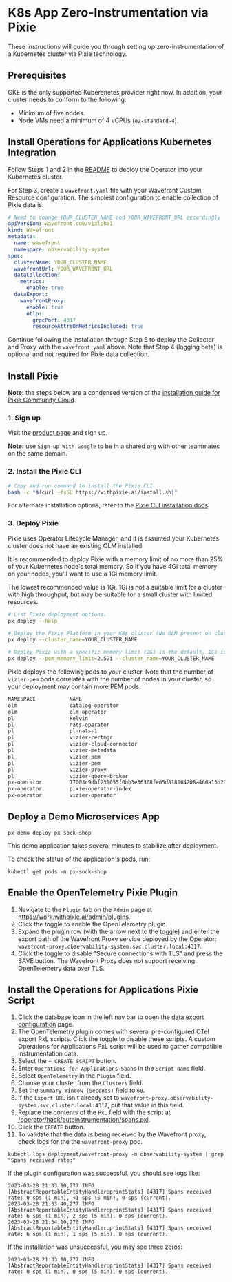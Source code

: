 # K8s App Zero-Instrumentation via Pixie

These instructions will guide you through setting up zero-instrumentation of a Kubernetes cluster via
Pixie technology.

## Prerequisites

GKE is the only supported Kuberenetes provider right now. In addition, your cluster needs to conform to the following:

- Minimum of five nodes.
- Node VMs need a minimum of 4 vCPUs (`e2-standard-4`).


## Install Operations for Applications Kubernetes Integration

Follow Steps 1 and 2 in the [README](/README.md#installation) to deploy the Operator into your Kubernetes cluster.

For Step 3, create a `wavefront.yaml` file with your Wavefront Custom Resource configuration. The
simplest configuration to enable collection of Pixie data is:

```yaml
# Need to change YOUR_CLUSTER_NAME and YOUR_WAVEFRONT_URL accordingly
apiVersion: wavefront.com/v1alpha1
kind: Wavefront
metadata:
  name: wavefront
  namespace: observability-system
spec:
  clusterName: YOUR_CLUSTER_NAME
  wavefrontUrl: YOUR_WAVEFRONT_URL
  dataCollection:
    metrics:
      enable: true
  dataExport:
    wavefrontProxy:
      enable: true
      otlp:
        grpcPort: 4317
        resourceAttrsOnMetricsIncluded: true
```

Continue following the installation through Step 6 to deploy the Collector and Proxy with the `wavefront.yaml`
above. Note that Step 4 (logging beta) is optional and not required for Pixie data collection.


## Install Pixie

**Note:** the steps below are a condensed version of the [installation guide for Pixie Community Cloud](https://docs.px.dev/installing-pixie/install-guides/community-cloud-for-pixie/).

### 1. Sign up

Visit the [product page](https://work.withpixie.ai/) and sign up.

**Note:** use `Sign-up With Google` to be in a shared org with other teammates on the same domain.


### 2. Install the Pixie CLI

```bash
# Copy and run command to install the Pixie CLI.
bash -c "$(curl -fsSL https://withpixie.ai/install.sh)"
```

For alternate installation options, refer to the [Pixie CLI installation docs](https://docs.px.dev/installing-pixie/install-schemes/cli/).

### 3. Deploy Pixie

Pixie uses Operator Lifecycle Manager, and it is assumed your Kubernetes cluster does not have an
existing OLM installed.

It is recommended to deploy Pixie with a memory limit of no more than 25% of your Kubernetes node's
total memory. So if you have 4Gi total memory on your nodes, you'll want to use a 1Gi memory limit.

The lowest recommended value is 1Gi. 1Gi is not a suitable limit for a cluster with high throughput,
but may be suitable for a small cluster with limited resources.

```bash
# List Pixie deployment options.
px deploy --help

# Deploy the Pixie Platform in your K8s cluster (No OLM present on cluster).
px deploy --cluster_name=YOUR_CLUSTER_NAME

# Deploy Pixie with a specific memory limit (2Gi is the default, 1Gi is the minimum recommended)
px deploy --pem_memory_limit=2.5Gi --cluster_name=YOUR_CLUSTER_NAME
```

Pixie deploys the following pods to your cluster. Note that the number of `vizier-pem` pods 
correlates with the number of nodes in your cluster, so your  deployment may contain more PEM pods.

```bash
NAMESPACE           NAME
olm                 catalog-operator
olm                 olm-operator
pl                  kelvin
pl                  nats-operator
pl                  pl-nats-1
pl                  vizier-certmgr
pl                  vizier-cloud-connector
pl                  vizier-metadata
pl                  vizier-pem
pl                  vizier-pem
pl                  vizier-proxy
pl                  vizier-query-broker
px-operator         77003c9dbf251055f0bb3e36308fe05d818164208a466a15d27acfddeejt7tq
px-operator         pixie-operator-index
px-operator         vizier-operator
```


## Deploy a Demo Microservices App

```shell
px demo deploy px-sock-shop
```

This demo application takes several minutes to stabilize after deployment.

To check the status of the application's pods, run:

```shell
kubectl get pods -n px-sock-shop
```

## Enable the OpenTelemetry Pixie Plugin

1. Navigate to the `Plugin` tab on the `Admin` page at https://work.withpixie.ai/admin/plugins.
2. Click the toggle to enable the OpenTelemetry plugin.
3. Expand the plugin row (with the arrow next to the toggle) and enter the export path of the Wavefront Proxy service deployed by the Operator: `wavefront-proxy.observability-system.svc.cluster.local:4317`.
4. Click the toggle to disable "Secure connections with TLS" and press the SAVE button. The Wavefront Proxy does not support receiving OpenTelemetry data over TLS.

## Install the Operations for Applications Pixie Script

1. Click the database icon in the left nav bar to open the [data export configuration](https://work.withpixie.ai/configure-data-export) page.
2. The OpenTelemetry plugin comes with several pre-configured OTel export PxL scripts. Click the toggle to disable these scripts. A custom Operations for Applications PxL script will be used to gather compatible instrumentation data.
3. Select the `+ CREATE SCRIPT` button.
4. Enter `Operations for Applications Spans` in the `Script Name` field.
5. Select `OpenTelemetry` in the `Plugin` field.
6. Choose your cluster from the `Clusters` field.
7. Set the `Summary Window (Seconds)` field to `60`.
8. If the `Export URL` isn't already set to `wavefront-proxy.observability-system.svc.cluster.local:4317`, put that value in this field.
8. Replace the contents of the `PxL` field with the script at [/operator/hack/autoinstrumentation/spans.pxl](/operator/hack/autoinstrumentation/spans.pxl).
9. Click the `CREATE` button.
10. To validate that the data is being received by the Wavefront proxy, check logs for the the `wavefront-proxy` pod.

   `kubectl logs deployment/wavefront-proxy -n observability-system | grep "Spans received rate:"`

   If the plugin configuration was successful, you should see logs like:
   ```
   2023-03-28 21:33:10,277 INFO  [AbstractReportableEntityHandler:printStats] [4317] Spans received rate: 0 sps (1 min), <1 sps (5 min), 0 sps (current).
   2023-03-28 21:33:40,277 INFO  [AbstractReportableEntityHandler:printStats] [4317] Spans received rate: 6 sps (1 min), 2 sps (5 min), 0 sps (current).
   2023-03-28 21:34:10,276 INFO  [AbstractReportableEntityHandler:printStats] [4317] Spans received rate: 6 sps (1 min), 1 sps (5 min), 0 sps (current).
   ```
   
   If the installation was unsuccessful, you may see three zeros:
   ```
   2023-03-28 21:33:10,277 INFO  [AbstractReportableEntityHandler:printStats] [4317] Spans received rate: 0 sps (1 min), 0 sps (5 min), 0 sps (current).
   ```
